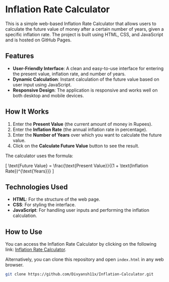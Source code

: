 # Inflation Rate Calculator

This is a simple web-based Inflation Rate Calculator that allows users to calculate the future value of money after a certain number of years, given a specific inflation rate. The project is built using HTML, CSS, and JavaScript and is hosted on GitHub Pages.

## Features

- **User-Friendly Interface**: A clean and easy-to-use interface for entering the present value, inflation rate, and number of years.
- **Dynamic Calculation**: Instant calculation of the future value based on user input using JavaScript.
- **Responsive Design**: The application is responsive and works well on both desktop and mobile devices.

## How It Works

1. Enter the **Present Value** (the current amount of money in Rupees).
2. Enter the **Inflation Rate** (the annual inflation rate in percentage).
3. Enter the **Number of Years** over which you want to calculate the future value.
4. Click on the **Calculate Future Value** button to see the result.

The calculator uses the formula:

\[
\text{Future Value} = \frac{\text{Present Value}}{(1 + \text{Inflation Rate})^{\text{Years}}}
\]

## Technologies Used

- **HTML**: For the structure of the web page.
- **CSS**: For styling the interface.
- **JavaScript**: For handling user inputs and performing the inflation calculation.

## How to Use

You can access the Inflation Rate Calculator by clicking on the following link: [Inflation Rate Calculator](https://Divyansh11x.github.io/Inflation-Calculator).

Alternatively, you can clone this repository and open `index.html` in any web browser.

```bash
git clone https://github.com/Divyansh11x/Inflation-Calculator.git
